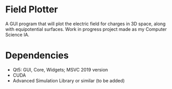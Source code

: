 # Field Plotter

A GUI program that will plot the electric field for charges in 3D space, along with equipotential surfaces. Work in progress project made as my Computer Science IA.


# Dependencies
- Qt5: GUI, Core, Widgets; MSVC 2019 version
- CUDA
- Advanced Simulation Library or similar (to be added)


